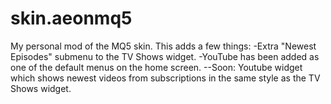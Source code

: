 skin.aeonmq5
============

My personal mod of the MQ5 skin.  This adds a few things:
-Extra "Newest Episodes" submenu to the TV Shows widget.
-YouTube has been added as one of the default menus on the home screen.
--Soon: Youtube widget which shows newest videos from subscriptions in the same style as the TV Shows widget.
